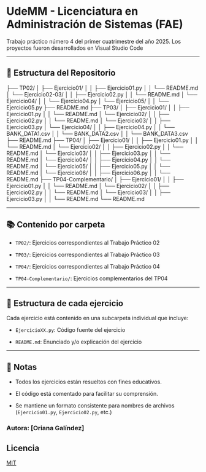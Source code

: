 # UdeMM - Licenciatura en Administración de Sistemas (FAE) 

Trabajo práctico número 4 del primer cuatrimestre del año 2025.
Los proyectos fueron desarrollados en Visual Studio Code

---

## 📁 Estructura del Repositorio
├── TP02/
│   ├── Ejercicio01/
│   │   ├── Ejercicio01.py
│   │   └── README.md
│   └── Ejercicio02-03/
│   │   ├── Ejercicio02.py
│   │   └── README.md
│   └── Ejercicio04/
│   │   └── Ejercicio04.py
│   └── Ejercicio05/
│   │   └── Ejercicio05.py
├── README.md 
├── TP03/
│   ├── Ejercicio01/
│   │   ├── Ejercicio01.py
│   │   └── README.md
│   └── Ejercicio02/
│   │   ├── Ejercicio02.py
│   │   └── README.md
│   └── Ejercicio03/
│   │   ├── Ejercicio03.py
│   └── Ejercicio04/
│   │   ├── Ejercicio04.py
│   │   └── BANK_DATA1.csv
│   │   └── BANK_DATA2.csv
│   │   └── BANK_DATA3.csv
├── README.md
├── TP04/
│   ├── Ejercicio01/
│   │   ├── Ejercicio01.py
│   │   └── README.md
│   └── Ejercicio02/
│   │   ├── Ejercicio02.py
│   │   └── README.md
│   └── Ejercicio03/
│   │   ├── Ejercicio03.py
│   │   └── README.md
│   └── Ejercicio04/
│   │   ├── Ejercicio04.py
│   │   └── README.md
│   └── Ejercicio05/
│   │   ├── Ejercicio05.py
│   │   └── README.md
│   └── Ejercicio06/
│   │   ├── Ejercicio06.py
│   │   └── README.md
├── TP04-Complementario/
│   ├── Ejercicio01/
│   │   ├── Ejercicio01.py
│   │   └── README.md
│   └── Ejercicio02/
│   │   ├── Ejercicio02.py
│   │   └── README.md
│   └── Ejercicio03/
│   │   ├── Ejercicio03.py
│   │   └── README.md
└── README.md

---

## 📚 Contenido por carpeta
* `TP02/`: Ejercicios correspondientes al Trabajo Práctico 02

* `TP03/`: Ejercicios correspondientes al Trabajo Práctico 03

* `TP04/`: Ejercicios correspondientes al Trabajo Práctico 04

* `TP04-Complementario/`: Ejercicios complementarios del TP04

---

## 🧱 Estructura de cada ejercicio

Cada ejercicio está contenido en una subcarpeta individual que incluye:

* `EjercicioXX.py`: Código fuente del ejercicio

* `README.md`: Enunciado y/o explicación del ejercicio

---

## 📌 Notas

* Todos los ejercicios están resueltos con fines educativos.

* El código está comentado para facilitar su comprensión.

* Se mantiene un formato consistente para nombres de archivos (`Ejercicio01.py`, `Ejercicio02.py`, etc.)

### Autora: [Oriana Galíndez]


## Licencia

[MIT](https://choosealicense.com/licenses/mit/)